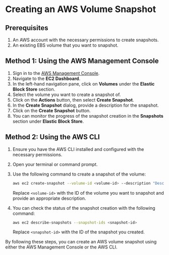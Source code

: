 # Creating an AWS Volume Snapshot

## Prerequisites
1. An AWS account with the necessary permissions to create snapshots.
2. An existing EBS volume that you want to snapshot.

## Method 1: Using the AWS Management Console

1. Sign in to the [AWS Management Console](https://aws.amazon.com/console/).
2. Navigate to the **EC2 Dashboard**.
3. In the left-hand navigation pane, click on **Volumes** under the **Elastic Block Store** section.
4. Select the volume you want to create a snapshot of.
5. Click on the **Actions** button, then select **Create Snapshot**.
6. In the **Create Snapshot** dialog, provide a description for the snapshot.
7. Click on the **Create Snapshot** button.
8. You can monitor the progress of the snapshot creation in the **Snapshots** section under **Elastic Block Store**.

## Method 2: Using the AWS CLI

1. Ensure you have the AWS CLI installed and configured with the necessary permissions.
2. Open your terminal or command prompt.
3. Use the following command to create a snapshot of the volume:

    ```sh
    aws ec2 create-snapshot --volume-id <volume-id> --description "Description of the snapshot"
    ```

    Replace `<volume-id>` with the ID of the volume you want to snapshot and provide an appropriate description.

4. You can check the status of the snapshot creation with the following command:

    ```sh
    aws ec2 describe-snapshots --snapshot-ids <snapshot-id>
    ```

    Replace `<snapshot-id>` with the ID of the snapshot you created.

By following these steps, you can create an AWS volume snapshot using either the AWS Management Console or the AWS CLI.